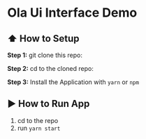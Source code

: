 # Ola Ui Interface Demo


## :arrow_up: How to Setup

**Step 1:** git clone this repo:

**Step 2:** cd to the cloned repo:

**Step 3:** Install the Application with `yarn` or `npm`


## :arrow_forward: How to Run App

1. cd to the repo
2. run `yarn start`
